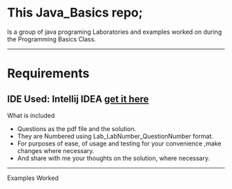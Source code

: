 # This  Java_Basics repo;
Is a group of java programing Laboratories and examples worked on during the Programming Basics Class.

------------------
# Requirements
IDE Used: Intellij IDEA [get it here](https://www.jetbrains.com/idea/download/?fromIDE=#section=windows)
------------------

What is included
* Questions as the pdf file and the solution.
* They are Numbered using Lab_LabNumber_QuestionNumber format. 
* For purposes of ease, of usage and testing for your convenience ,make changes where necessary.
* And share with me your thoughts on the solution, where necessary.

------------------
Examples Worked
